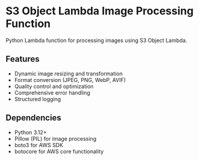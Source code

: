 # S3 Object Lambda Image Processing Function

Python Lambda function for processing images using S3 Object Lambda.

## Features

- Dynamic image resizing and transformation
- Format conversion (JPEG, PNG, WebP, AVIF)
- Quality control and optimization
- Comprehensive error handling
- Structured logging

## Dependencies

- Python 3.12+
- Pillow (PIL) for image processing
- boto3 for AWS SDK
- botocore for AWS core functionality
